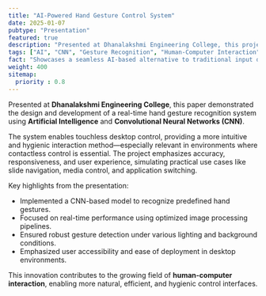 ```yaml
---
title: "AI-Powered Hand Gesture Control System"
date: 2025-01-07
pubtype: "Presentation"
featured: true
description: "Presented at Dhanalakshmi Engineering College, this project showcases the use of AI and CNN for real-time, touchless desktop interaction through hand gestures."
tags: ["AI", "CNN", "Gesture Recognition", "Human-Computer Interaction", "Touchless Control"]
fact: "Showcases a seamless AI-based alternative to traditional input devices."
weight: 400
sitemap:
  priority : 0.8
---
```


Presented at **Dhanalakshmi Engineering College**, this paper demonstrated the design and development of a real-time hand gesture recognition system using **Artificial Intelligence** and **Convolutional Neural Networks (CNN)**.

The system enables touchless desktop control, providing a more intuitive and hygienic interaction method—especially relevant in environments where contactless control is essential. The project emphasizes accuracy, responsiveness, and user experience, simulating practical use cases like slide navigation, media control, and application switching.

Key highlights from the presentation:

- Implemented a CNN-based model to recognize predefined hand gestures.
- Focused on real-time performance using optimized image processing pipelines.
- Ensured robust gesture detection under various lighting and background conditions.
- Emphasized user accessibility and ease of deployment in desktop environments.

This innovation contributes to the growing field of **human-computer interaction**, enabling more natural, efficient, and hygienic control interfaces.

